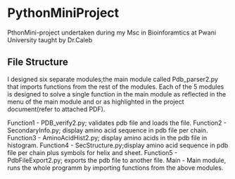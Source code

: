 # PythonMiniProject
PthonMini-project undertaken during my Msc in Bioinforamtics at Pwani University taught by Dr.Caleb
## File Structure
I designed six separate modules;the main module called Pdb_parser2.py that imports functions from the rest of the modules.
Each of the 5 modules is designed to solve a single function in the main module as reflected in the menu of the main module and or as highlighted in the project document(refer to attached PDF).

Function1 - PDB_verify2.py; validates pdb file and loads the file.
Function2 - SecondaryInfo.py; display amino acid sequence in pdb file per chain.
Function3 - AminoAcidHist2.py; display amino acids in the pdb file in histogram.
Function4 - SecStructure.py;display amino acid sequence in pdb file per chain plus symbols for helix and sheet.
Function5 - PdbFileExport2.py; exports the pdb file to another file.
Main      - Main module, runs the whole programm by importing functions from  the above modules.
